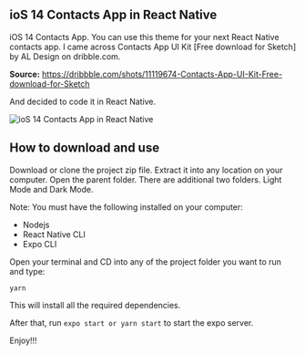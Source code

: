 ## ioS 14 Contacts App in React Native

iOS 14 Contacts App. You can use this theme for your next React Native contacts app. I came across Contacts App UI Kit [Free download for Sketch] by AL Design on dribble.com.

**Source:** https://dribbble.com/shots/11119674-Contacts-App-UI-Kit-Free-download-for-Sketch

And decided to code it in React Native.

![ioS 14 Contacts App in React Native](https://res.cloudinary.com/dkamonv0d/image/upload/v1589891158/projs/iOS_14_contacts_app_banner_a8sm8b.png)
## How to download and use

Download or clone the project zip file. Extract it into any location on your computer. Open the parent folder. There are additional two folders. Light Mode and Dark Mode.

Note: You must have the following installed on your computer:

 - Nodejs
 - React Native CLI
 - Expo CLI

Open your terminal and CD into any of the project folder you want to run and type:

    yarn

This will install all the required dependencies.

After that, run `expo start or yarn start` to start the expo server.

Enjoy!!!
